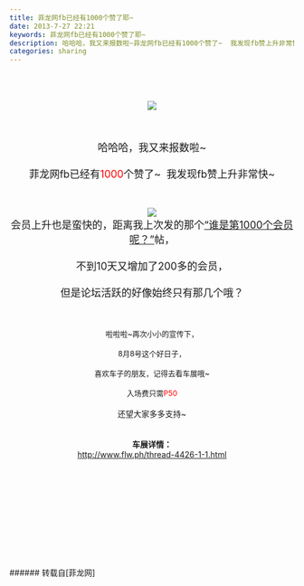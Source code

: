 ```yaml
---
title: 菲龙网fb已经有1000个赞了耶~
date: 2013-7-27 22:21
keywords: 菲龙网fb已经有1000个赞了耶~
description: 哈哈哈，我又来报数啦~菲龙网fb已经有1000个赞了~  我发现fb赞上升非常快~会员上升也是蛮快的，距离我上次发的那个“谁是第1000个会员呢？”帖，不到10天又增加了200多的会员，但是论坛活跃的好像始终只有那几个哦？啦啦啦~再次小小的宣传下，8月8号这个好日子，喜欢车子的朋友，记得去看车展哦~入场费只需P50 还望大家多多支持~车展详情：http://www.flw.ph/thread-4426-1-1.html      
categories: sharing
---
```

<td class="t_f" id="postmessage_28229">

<br/>
<br/>
<div align="center"><br/>
<font size="4">

<img aid="10016" data-cf-modified-e57599e72f809306925cc019-="" file="data/attachment/forum/201307/27/220903pvfzvhpbxb2hphha.jpg.thumb.jpg" id="aimg_10016" inpost="1" onclick="" onmouseover="" src="http://www.flw.ph/data/attachment/forum/201307/27/220903pvfzvhpbxb2hphha.jpg" style="cursor:pointer" zoomfile="data/attachment/forum/201307/27/220903pvfzvhpbxb2hphha.jpg"/>


</font><br/>
<font size="4"><br/>
哈哈哈，我又来报数啦~<br/>
<br/>
菲龙网fb已经有<font color="Red">1000</font>个赞了~  我发现fb赞上升非常快~</font><br/>
<br/>
<br/>
<font size="4">

<img aid="10017" data-cf-modified-e57599e72f809306925cc019-="" file="data/attachment/forum/201307/27/220911tayqm8f80sxbimyy.jpg.thumb.jpg" id="aimg_10017" inpost="1" onclick="" onmouseover="" src="http://www.flw.ph/data/attachment/forum/201307/27/220911tayqm8f80sxbimyy.jpg" style="cursor:pointer" zoomfile="data/attachment/forum/201307/27/220911tayqm8f80sxbimyy.jpg"/>


<br/>
</font><font size="4">会员上升也是蛮快的，距离我上次发的那个<a href="http://www.flw.ph/thread-3915-1-1.html" target="_blank">“谁是第1000个会员呢？”</a>帖，<br/>
<br/>
不到10天又增加了200多的会员，</font><br/>
<font size="4"><br/>
但是论坛活跃的好像始终只有那几个哦？<br/>
</font><img alt="" border="0" onclick="" onmouseover="" smilieid="105" src="static/image/smiley/qiubilong/4.gif"/><br/>
<br/>
<br/>
<img alt="" border="0" class="zoom" data-cf-modified-e57599e72f809306925cc019-="" file="static/image/hrline/1.gif" id="aimg_Cicp8" lazyloadthumb="1" onclick="" onmouseover="" src="http://www.flw.ph/static/image/hrline/1.gif"/><br/>
<br/>
<font size="2">啦啦啦~再次小小的宣传下，<br/>
<br/>
8月8号这个好日子，<br/>
<br/>
喜欢车子的朋友，记得去看车展哦~<br/>
<br/>
入场费只需<font color="Red">P50 </font></font><br/>
<br/>
还望大家多多支持~<br/>
<br/>
<img alt="" border="0" onclick="" onmouseover="" smilieid="93" src="static/image/smiley/qiubilong/22.gif"/><br/>
<br/>
<strong>车展详情：</strong><br/>
<a href="http://www.flw.ph/thread-4426-1-1.html" target="_blank">http://www.flw.ph/thread-4426-1-1.html</a><br/>
<br/>
<br/>
<br/>
<br/>
<br/>
<p style="line-height:30px;text-indent:2em;text-align:left"><font size="4"><font size="4"><br/>
</font></font><font size="4"><font size="4"><font size="2">      </font></font></font></p><br/>
</div></td>
###### 转载自[菲龙网]